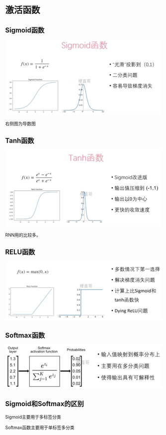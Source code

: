 #  激活函数



## Sigmoid函数



![](Images/1.png)

右侧图为导数图



## Tanh函数



![](Images/2.png)

RNN用的比较多。



## RELU函数



![](Images/3.png)



## Softmax函数



![](Images/4.png)





## Sigmoid和Softmax的区别

Sigmoid主要用于多标签分类

Softmax函数主要用于单标签多分类
